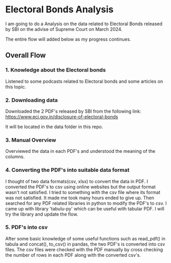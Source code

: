 
# Electoral Bonds Analysis

I am going to do a Analysis on the data related to Electoral Bonds released by SBI on the advise of Supreme Court on March 2024.

The entire flow will added below as my progress continues.


## Overall Flow

### 1. Knowledge about the Electoral bonds
Listened to some podcasts related to Electoral bonds and some articles on this topic.


### 2. Downloading data
Downloaded the 2 PDF's released by SBI from the following link: 
https://www.eci.gov.in/disclosure-of-electoral-bonds

It will be located in the data folder in this repo.


### 3. Manual Overview
Overviewed the data in each PDF's and understood the meaning of the columns.

### 4. Converting the PDF's into suitable data format
I thought of two data formats(csv, xlsx) to convert the data in PDF.
I converted the PDF's to csv using online websites but the output format wasn't not satisfied.
I tried to something with the csv file where its format was not satisfied. It made me took many hours ended to give up.
Then searched for any PDF related libraries in python to modify the PDF's to csv. I came up with library 'tabulu-py' which can be useful with tabular PDF.
I will try the library and update the flow.

### 5. PDF's into csv
After some basic knowledge of some useful functions such as read_pdf() in tabula and concat(), to_csv() in pandas, the two PDF's is converted into csv files.
The csv files were checked with the PDF manually by cross checking the number of rows in each PDF along with the converted csv's.
